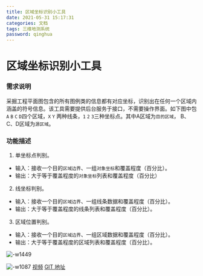 ```yaml
---
title: 区域坐标识别小工具
date: 2021-05-31 15:17:31
categories: 文档
tags: 三维地测系统
password: qinghua
---
```


# 区域坐标识别小工具

### 需求说明
采掘工程平面图包含的所有图例类的信息都有对应坐标，识别出在任何一个区域内涵盖的符号信息。该工具需要提供后台服务于接口，不需要操作界面。如下图中包`A` `B` `C` `D`四个区域，`X` `Y` 两种线条，`1` `2` `3`三种坐标点。其中A区域为`目的区域`， B、C、D区域为`源区域`。

### 功能描述
1. 单坐标点判别。

* 输入：接收一个目的`区域边界`、一组`对象坐标`和覆盖程度（百分比）。
* 输出：大于等于覆盖程度的`对象坐标`列表和覆盖程度（百分比）

2. 线坐标判别。

* 输入：接收一个目的`区域边界`、一组线条数据和覆盖程度（百分比）。
* 输出：大于等于覆盖程度的线条列表和覆盖程度（百分比）。

3. 区域位置判别。

* 输入：接收一个目的`区域边界`、一组区域数据和覆盖程度（百分比）。
* 输出：大于等于覆盖程度的区域列表和覆盖程度（百分比）。


![-w1449](16224449301247.jpg)

![-w1087](16218492952979.jpg)
[视频](2021-05-25_16-12-58.mp4)
[GIT 地址](https://github.com/Cardosorf/Polygon_Point)